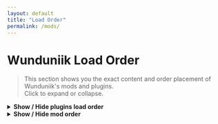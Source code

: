 ```yaml
---
layout: default
title: "Load Order"
permalink: /mods/
---
```


# Wunduniik Load Order

> This section shows you the exact content and order placement of Wunduniik's mods and plugins.  
> Click to expand or collapse.

<details>
  <summary><strong>Show / Hide plugins load order</strong></summary>

  ```text
  {% for plugin in site.data.loadorder %}
  {{ plugin }}
  {% endfor %}
```  
</details>

<details>
  <summary><strong>Show / Hide mod order</strong></summary>

  ```text
  {% for plugin in site.data.modlist %}
  {{ plugin }}
  {% endfor %}
```  
</details>
